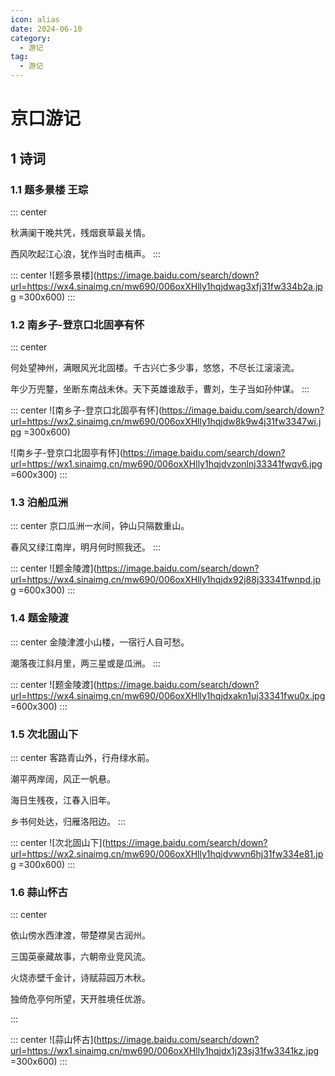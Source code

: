 ```yaml
---
icon: alias
date: 2024-06-10
category:
  - 游记
tag:
  - 游记
---
```


# 京口游记


<!-- more -->

<sblg-rate rate="4"> </sblg-rate>


## 1 诗词


### 1.1 题多景楼 王琮

::: center

秋满阑干晚共凭，残烟衰草最关情。

西风吹起江心浪，犹作当时击楫声。
:::

::: center
![题多景楼](https://image.baidu.com/search/down?url=https://wx4.sinaimg.cn/mw690/006oxXHlly1hqjdwag3xfj31fw334b2a.jpg =300x600)
:::


### 1.2 南乡子-登京口北固亭有怀

::: center

何处望神州，满眼风光北固楼。千古兴亡多少事，悠悠，不尽长江滚滚流。

年少万兜鍪，坐断东南战未休。天下英雄谁敌手，曹刘，生子当如孙仲谋。
:::

::: center
![南乡子-登京口北固亭有怀](https://image.baidu.com/search/down?url=https://wx2.sinaimg.cn/mw690/006oxXHlly1hqjdw8k9w4j31fw3347wi.jpg =300x600)


![南乡子-登京口北固亭有怀](https://image.baidu.com/search/down?url=https://wx1.sinaimg.cn/mw690/006oxXHlly1hqjdvzonlnj33341fwqv6.jpg =600x300)
:::


### 1.3 泊船瓜洲

::: center
京口瓜洲一水间，钟山只隔数重山。

春风又绿江南岸，明月何时照我还。
:::


::: center
![题金陵渡](https://image.baidu.com/search/down?url=https://wx4.sinaimg.cn/mw690/006oxXHlly1hqjdx92j88j33341fwnpd.jpg =600x300)
:::



### 1.4 题金陵渡

::: center
金陵津渡小山楼，一宿行人自可愁。

潮落夜江斜月里，两三星或是瓜洲。
:::


::: center
![题金陵渡](https://image.baidu.com/search/down?url=https://wx4.sinaimg.cn/mw690/006oxXHlly1hqjdxakn1uj33341fwu0x.jpg =600x300)
:::



### 1.5 次北固山下

::: center
客路青山外，行舟绿水前。

潮平两岸阔，风正一帆悬。

海日生残夜，江春入旧年。

乡书何处达，归雁洛阳边。
:::



::: center
![次北固山下](https://image.baidu.com/search/down?url=https://wx2.sinaimg.cn/mw690/006oxXHlly1hqjdvwvn6hj31fw334e81.jpg =300x600)
:::


### 1.6 蒜山怀古

::: center 

依山傍水西津渡，带楚襟吴古润州。

三国英豪藏故事，六朝帝业竞风流。

火烧赤壁千金计，诗赋蒜园万木秋。

独倚危亭何所望，天开胜境任优游。

:::


::: center
![蒜山怀古](https://image.baidu.com/search/down?url=https://wx1.sinaimg.cn/mw690/006oxXHlly1hqjdx1j23sj31fw3341kz.jpg =300x600)
:::

